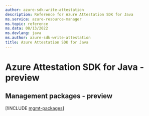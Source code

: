 ```yaml
---
author: azure-sdk-write-attestation
description: Reference for Azure Attestation SDK for Java
ms.service: azure-resource-manager
ms.topic: reference
ms.data: 08/13/2022
ms.devlang: java
ms.author: azure-sdk-write-attestation
title: Azure Attestation SDK for Java
---
```

# Azure Attestation SDK for Java - preview

## Management packages - preview
[!INCLUDE [mgmt-packages](attestation-mgmt-index.md)]